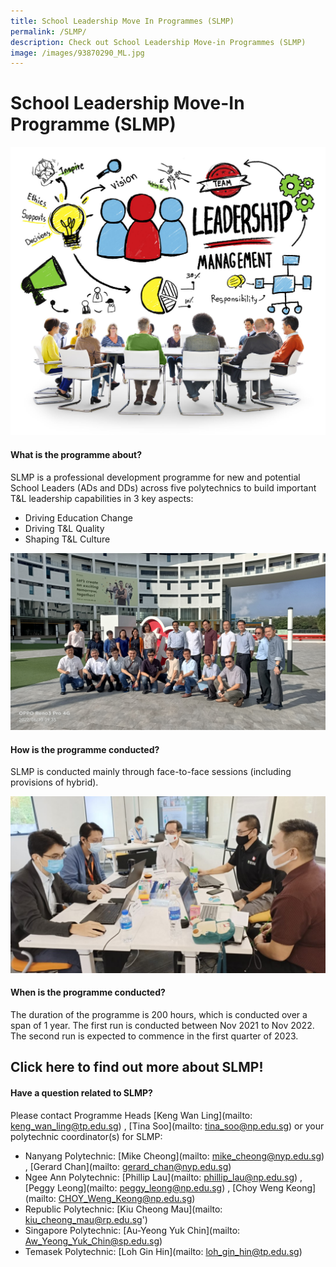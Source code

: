 ```yaml
---
title: School Leadership Move In Programmes (SLMP)
permalink: /SLMP/
description: Check out School Leadership Move-in Programmes (SLMP)
image: /images/93870290_ML.jpg
---
```

# School Leadership Move-In Programme (SLMP)


![](/images/44638187_ML.jpg)

#### What is the programme about?

SLMP is a professional development programme for new and potential School Leaders (ADs and DDs) across five polytechnics to build important T&L leadership capabilities in 3 key aspects:
* Driving Education Change
* Driving T&L Quality
* Shaping T&L Culture

![](/images/Learning%20Journey%20to%20TP_10%20June%202022.jpg)

#### How is the programme conducted?

SLMP is conducted mainly through face-to-face sessions (including provisions of hybrid).

![](/images/slmp.jpg)

#### When is the programme conducted?

The duration of the programme is 200 hours, which is conducted over a span of 1 year. The first run is conducted between Nov 2021 to Nov 2022. The second run is expected to commence in the first quarter of 2023.

## Click here to find out more about SLMP!



#### Have a question related to SLMP?

Please contact Programme Heads [Keng Wan Ling](mailto: keng_wan_ling@tp.edu.sg) , [Tina Soo](mailto: tina_soo@np.edu.sg) or your polytechnic coordinator(s) for SLMP:

* Nanyang Polytechnic: [Mike Cheong](mailto: mike_cheong@nyp.edu.sg) , [Gerard Chan](mailto: gerard_chan@nyp.edu.sg)
* Ngee Ann Polytechnic: [Phillip Lau](mailto: phillip_lau@np.edu.sg) ,  [Peggy Leong](mailto: peggy_leong@np.edu.sg) , [Choy Weng Keong](mailto: CHOY_Weng_Keong@np.edu.sg)
* Republic Polytechnic: [Kiu Cheong Mau](mailto: kiu_cheong_mau@rp.edu.sg')
* Singapore Polytechnic: [Au-Yeong Yuk Chin](mailto: Aw_Yeong_Yuk_Chin@sp.edu.sg)
* Temasek Polytechnic: [Loh Gin Hin](mailto: loh_gin_hin@tp.edu.sg)